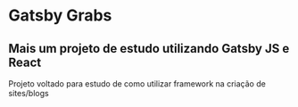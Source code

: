 # Gatsby Grabs

## Mais um projeto de estudo utilizando Gatsby JS e React

Projeto voltado para estudo de como utilizar framework na criação de sites/blogs
